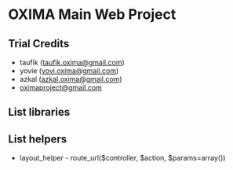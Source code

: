 OXIMA Main Web Project
=====================================

Trial Credits
----------------
- taufik (taufik.oxima@gmail.com)
- yovie (yovi.oxima@gmail.com)
- azkal (azkal.oxima@gmail.com)
- oximaproject@gmail.com

List libraries
----------------


List helpers
----------------
- layout_helper
		- route_url($controller, $action, $params=array())

